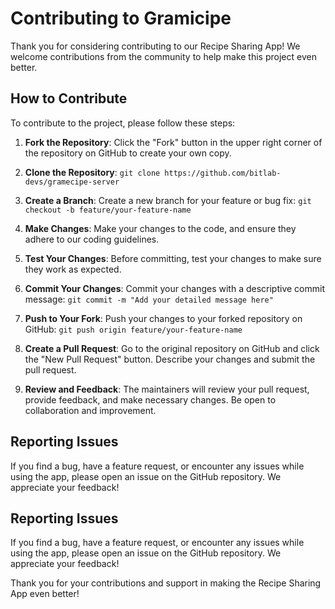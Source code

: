 # Contributing to Gramicipe

Thank you for considering contributing to our Recipe Sharing App! We welcome contributions from the community to help make this project even better.

## How to Contribute

To contribute to the project, please follow these steps:

1. **Fork the Repository**: Click the "Fork" button in the upper right corner of the repository on GitHub to create your own copy.

2. **Clone the Repository**: `git clone https://github.com/bitlab-devs/gramecipe-server`

3. **Create a Branch**: Create a new branch for your feature or bug fix: `git checkout -b feature/your-feature-name`

4. **Make Changes**: Make your changes to the code, and ensure they adhere to our coding guidelines.

5. **Test Your Changes**: Before committing, test your changes to make sure they work as expected.

6. **Commit Your Changes**: Commit your changes with a descriptive commit message: `git commit -m "Add your detailed message here"`

7. **Push to Your Fork**: Push your changes to your forked repository on GitHub: `git push origin feature/your-feature-name`


8. **Create a Pull Request**: Go to the original repository on GitHub and click the "New Pull Request" button. Describe your changes and submit the pull request.

9. **Review and Feedback**: The maintainers will review your pull request, provide feedback, and make necessary changes. Be open to collaboration and improvement.

## Reporting Issues

If you find a bug, have a feature request, or encounter any issues while using the app, please open an issue on the GitHub repository. We appreciate your feedback!

## Reporting Issues

If you find a bug, have a feature request, or encounter any issues while using the app, please open an issue on the GitHub repository. We appreciate your feedback!

Thank you for your contributions and support in making the Recipe Sharing App even better!
